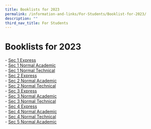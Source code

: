 ```yaml
---
title: Booklists for 2023
permalink: /information-and-links/For-Students/Booklist-for-2023/
description: ""
third_nav_title: For Students
---
```

Booklists for 2023
==================

\- [Sec 1 Express](/files/SEC%201%20EXP.pdf) <br> 
\- [Sec 1 Normal Academic](/files/SEC%201%20NA.pdf) <br>
\- [Sec 1 Normal Technical](/files/SEC%201%20NT.pdf) <br>
\- [Sec 2 Express](https://bedoksouthsec.moe.edu.sg/qql/slot/u755/Information%20and%20Links/For%20Students/Booklist%202023/2%20Exp.pdf)  
\- [Sec 2 Normal Academic](https://bedoksouthsec.moe.edu.sg/qql/slot/u755/Information%20and%20Links/For%20Students/Booklist%202023/2%20NA.pdf)  
\- [Sec 2 Normal Technical](https://bedoksouthsec.moe.edu.sg/qql/slot/u755/Information%20and%20Links/For%20Students/Booklist%202023/2%20NT.pdf)   
\- [Sec 3 Express](https://bedoksouthsec.moe.edu.sg/qql/slot/u755/Information%20and%20Links/For%20Students/Booklist%202023/3%20Exp.pdf)  
\- [Sec 3 Normal Academic](https://bedoksouthsec.moe.edu.sg/qql/slot/u755/Information%20and%20Links/For%20Students/Booklist%202023/3%20NA.pdf)  
\- [Sec 3 Normal Technical](https://bedoksouthsec.moe.edu.sg/qql/slot/u755/Information%20and%20Links/For%20Students/Booklist%202023/3NT2023.pdf)  
\- [Sec 4 Express](https://bedoksouthsec.moe.edu.sg/qql/slot/u755/Information%20and%20Links/For%20Students/Booklist%202023/4%20Exp.pdf)  
\- [Sec 4 Normal Academic](https://bedoksouthsec.moe.edu.sg/qql/slot/u755/Information%20and%20Links/For%20Students/Booklist%202023/4%20NA.pdf)  
\- [Sec 4 Normal Technical](https://bedoksouthsec.moe.edu.sg/qql/slot/u755/Information%20and%20Links/For%20Students/Booklist%202023/4%20NT.pdf)  
\- [Sec 5 Normal Academic](https://bedoksouthsec.moe.edu.sg/qql/slot/u755/Useful%20Links/Booklists%202023/SEC%205%20NA.pdf)